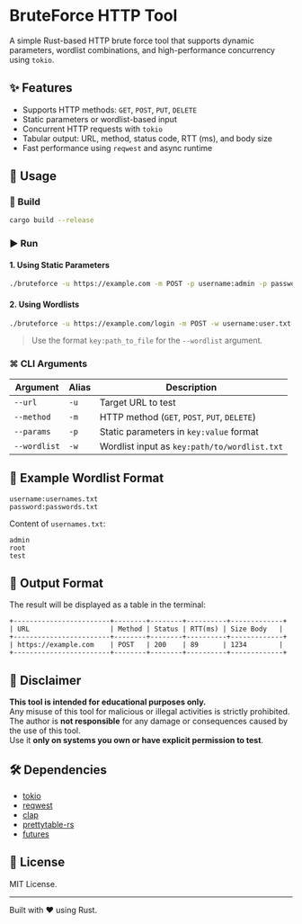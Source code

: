 
# BruteForce HTTP Tool

A simple Rust-based HTTP brute force tool that supports dynamic parameters, wordlist combinations, and high-performance concurrency using `tokio`.

## ✨ Features

- Supports HTTP methods: `GET`, `POST`, `PUT`, `DELETE`
- Static parameters or wordlist-based input
- Concurrent HTTP requests with `tokio`
- Tabular output: URL, method, status code, RTT (ms), and body size
- Fast performance using `reqwest` and async runtime

## 🚀 Usage

### 🔧 Build

```bash
cargo build --release
```

### ▶️ Run

#### 1. Using Static Parameters

```bash
./bruteforce -u https://example.com -m POST -p username:admin -p password:admin
```

#### 2. Using Wordlists

```bash
./bruteforce -u https://example.com/login -m POST -w username:user.txt -w password:pass.txt
```

> Use the format `key:path_to_file` for the `--wordlist` argument.

### ⌘ CLI Arguments

| Argument        | Alias | Description                                                   |
|------------------|-------|---------------------------------------------------------------|
| `--url`          | `-u`  | Target URL to test                                            |
| `--method`       | `-m`  | HTTP method (`GET`, `POST`, `PUT`, `DELETE`)                 |
| `--params`       | `-p`  | Static parameters in `key:value` format                      |
| `--wordlist`     | `-w`  | Wordlist input as `key:path/to/wordlist.txt`                |

## 📆 Example Wordlist Format

```
username:usernames.txt
password:passwords.txt
```

Content of `usernames.txt`:
```
admin
root
test
```

## 📅 Output Format

The result will be displayed as a table in the terminal:

```
+------------------------+--------+--------+----------+-------------+
| URL                    | Method | Status | RTT(ms) | Size Body   |
+------------------------+--------+--------+----------+-------------+
| https://example.com    | POST   | 200    | 89      | 1234        |
+------------------------+--------+--------+----------+-------------+
```

## 📄 Disclaimer

**This tool is intended for educational purposes only.**  
Any misuse of this tool for malicious or illegal activities is strictly prohibited.  
The author is **not responsible** for any damage or consequences caused by the use of this tool.  
Use it **only on systems you own or have explicit permission to test**.

## 🛠 Dependencies

- [tokio](https://crates.io/crates/tokio)
- [reqwest](https://crates.io/crates/reqwest)
- [clap](https://crates.io/crates/clap)
- [prettytable-rs](https://crates.io/crates/prettytable-rs)
- [futures](https://crates.io/crates/futures)

## 📄 License

MIT License.

---

Built with ❤️ using Rust.

